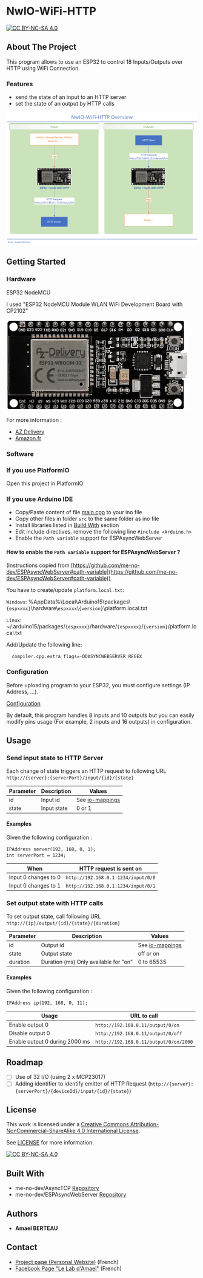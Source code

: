 # NwIO-WiFi-HTTP
[![CC BY-NC-SA 4.0][cc-by-nc-sa-shield]][cc-by-nc-sa]

## About The Project
This program allows to use an ESP32 to control 18 Inputs/Outputs over HTTP using WiFi Connection.

### Features
- send the state of an input to an HTTP server
- set the state of an output by HTTP calls

![Overview](NwIO-WiFi-HTTP%20Overview.png)

<!-- GETTING STARTED -->
## Getting Started
### Hardware
ESP32 NodeMCU

I used "ESP32 NodeMCU Module WLAN WiFi Development Board with CP2102"

![ESP32 NodeMCU](Esp32DevkitC.png)

For more information :
- [AZ Delivery](https://www.az-delivery.de/en/products/esp32-developmentboard)
- [Amazon.fr](https://www.amazon.fr/gp/product/B071P98VTG/)

### Software
### If you use PlatformIO
Open this project in PlatformIO

### If you use Arduino IDE
- Copy/Paste content of file [main.cpp](src/main.cpp) to your ino file
- Copy other files in folder `src` to the same folder as ino file
- Install libraries listed in [Build With](#built-with) section
- Edit include directives. remove the following line
``#include <Arduino.h>``
- Enable the `Path variable` support for ESPAsyncWebServer

#### How to enable the `Path variable` support for ESPAsyncWebServer ?
(Instructions copied from [https://github.com/me-no-dev/ESPAsyncWebServer#path-variable](https://github.com/me-no-dev/ESPAsyncWebServer#path-variable))

You have to create/update `platform.local.txt`:

`Windows`: %AppData%\Local\Arduino15\packages\\`{espxxxx}`\hardware\\`espxxxx`\\`{version}`\platform.local.txt

`Linux`: ~/.arduino15/packages/`{espxxxx}`/hardware/`{espxxxx}`/`{version}`/platform.local.txt

Add/Update the following line:
```
  compiler.cpp.extra_flags=-DDASYNCWEBSERVER_REGEX
```

### Configuration
Before uploading program to your ESP32, you must configure settings (IP Address, ...).

[Configuration](configuration.md)

By default, this program handles 8 inputs and 10 outputs but you can easily modify pins usage (For example, 2 inputs and 16 outputs) in configuration.

<!-- USAGE EXAMPLES -->
## Usage
### Send input state to HTTP Server
Each change of state triggers an HTTP request to following URL ``http://{server}:{serverPort}/input/{id}/{state}``

| Parameter | Description | Values                            |
|-----------|-------------|-----------------------------------|
| id        | Input id    | See [io-mappings](io-mappings.md) |
| state     | Input state | 0 or 1                            |

#### Examples
Given the following configuration :
```
IPAddress server(192, 168, 0, 1);
int serverPort = 1234;
```
| When                 | HTTP request is sent on                         |
|----------------------|---------------------------------------|
| Input 0 changes to 0 | ``http://192.168.0.1:1234/input/0/0``   |
| Input 0 changes to 1 | ``http://192.168.0.1:1234/input/0/1``    |

### Set output state with HTTP calls
To set output state, call following URL ``http://{ip}/output/{id}/{state}/{duration}``

| Parameter | Description                                                      | Values                            |
|-----------|------------------------------------------------------------------|-----------------------------------|
| id        | Output id                                                        | See [io-mappings](io-mappings.md) |
| state     | Output state                                                     | off or on                         |
| duration  | Duration (ms) Only available for "on" | 0 to 65535                        |

#### Examples
Given the following configuration :
```
IPAddress ip(192, 168, 0, 11);
```

| Usage                          | URL to call                           |
|--------------------------------|---------------------------------------|
| Enable output 0                | ``http://192.168.0.11/output/0/on``   |
| Disable output 0               | ``http://192.168.0.11/output/0/off``     |
| Enable output 0 during 2000 ms | ``http://192.168.0.11/output/0/on/2000`` |

<!-- ROADMAP -->
## Roadmap

- [ ] Use of 32 I/O (using 2 x MCP23017)
- [ ] Adding identifier to identify emitter of HTTP Request (``http://{server}:{serverPort}/{deviceId}/input/{id}/{state}``)

<!-- LICENSE -->
## License
This work is licensed under a
[Creative Commons Attribution-NonCommercial-ShareAlike 4.0 International License][cc-by-nc-sa].

See [LICENSE](../LICENSE) for more information.

[![CC BY-NC-SA 4.0][cc-by-nc-sa-image]][cc-by-nc-sa]

## Built With
- me-no-dev/AsyncTCP [Repository](https://github.com/me-no-dev/AsyncTCP)
- me-no-dev/ESPAsyncWebServer [Repository](https://github.com/me-no-dev/ESPAsyncWebServer)

## Authors
* **Amael BERTEAU**

<!-- CONTACT -->
## Contact
- [Project page (Personal Website)](https://amaelberteau.com/projects/nwio) (French)
- [Facebook Page "Le Lab d'Amael"](https://www.facebook.com/amael.lab) (French)

<!-- MARKDOWN LINKS & IMAGES -->
[linkedin-shield]: https://img.shields.io/badge/-LinkedIn-black.svg?style=for-the-badge&logo=linkedin&colorB=555
[linkedin-url]: https://linkedin.com/in/amael-berteau
[cc-by-nc-sa]: http://creativecommons.org/licenses/by-nc-sa/4.0/
[cc-by-nc-sa-image]: https://licensebuttons.net/l/by-nc-sa/4.0/88x31.png
[cc-by-nc-sa-shield]: https://img.shields.io/badge/License-CC%20BY--NC--SA%204.0-lightgrey.svg
